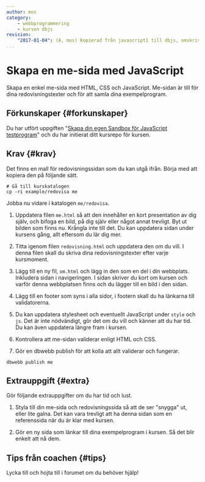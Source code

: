 ```yaml
---
author: mos
category:
    - webbprogrammering
    - kursen dbjs
revision:
    "2017-01-04": (A, mos) Kopierad från javascript1 till dbjs, omskriven för dbwebb-cli version2 och mer generell.
...
```

Skapa en me-sida med JavaScript
==================================

Skapa en enkel me-sida med HTML, CSS och JavaScript. Me-sidan är till för dina redovisningstexter och för att samla dina exempelprogram.

<!--more-->



Förkunskaper {#forkunskaper}
-----------------------

Du har utfört uppgiften "[Skapa din egen Sandbox för JavaScript testprogram](uppgift/skapa-din-egen-sandbox-for-javascript-testprogram)" och du har initierat ditt kursrepo för kursen.



Krav {#krav}
-----------------------

Det finns en mall för redovisningssidan som du kan utgå ifrån. Börja med att kopiera den på följande sätt.

```text
# Gå till kurskatalogen
cp -ri example/redovisa me
```

Jobba nu vidare i katalogen `me/redovisa`.

1. Uppdatera filen `me.html` så att den innehåller en kort presentation av dig själv, och bifoga en bild, på dig själv eller något annat trevligt. Byt ut bilden som finns nu. Krångla inte till det. Du kan uppdatera sidan under kursens gång, allt eftersom du lär dig mer.

1. Titta igenom filen `redovisning.html` och uppdatera den om du vill. I denna filen skall du skriva dina redovisningstexter efter varje kursmoment.

1. Lägg till en ny fil, `om.html` och lägg in den som en del i din webbplats. Inkludera sidan i navigeringen. I sidan skriver du kort om kursen och varför denna webbplatsen finns och du lägger till en bild i den sidan.

1. Lägg till en footer som syns i alla sidor, i footern skall du ha länkarna till validatorerna.

1. Du kan uppdatera stylesheet och eventuellt JavaScript under `style` och `js`. Det är inte nödvändigt, gör det om du vill och känner att du har tid. Du kan även uppdatera längre fram i kursen.

1. Kontrollera att me-sidan validerar enligt HTML och CSS.

1. Gör en dbwebb publish för att kolla att allt validerar och fungerar.

```text
dbwebb publish me
```



Extrauppgift {#extra}
-----------------------

Gör följande extrauppgifter om du har tid och lust.

1. Styla till din me-sida och redovisningssida så att de ser "snygga" ut, eller lite galna. Det kan vara trevligt att ha denna sidan som en referenssida när du är klar med kursen.

1. Gör en ny sida som länkar till dina exempelprogram i kursen. Så det blir enkelt att nå dem.



Tips från coachen {#tips}
-----------------------

Lycka till och hojta till i forumet om du behöver hjälp!
